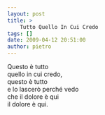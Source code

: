 ```yaml
---
layout: post
title: >
    Tutto Quello In Cui Credo
tags: []
date: 2009-04-12 20:51:00
author: pietro
---
```

Questo è tutto<br/>quello in cui credo,<br/>questo è tutto<br/>e lo lascerò perché vedo<br/>che il dolore è qui<br/>il dolore è qui.
